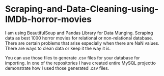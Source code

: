 # Scraping-and-Data-Cleaning-using-IMDb-horror-movies
I am using BeautifulSoup and Pandas Library for Data Munging. Scraping data as best 1000 horror movies for relational or non-relational database. There are certain problems that arise especially when there are NaN values. There are ways to clean data or keep it the way it is.


You can use those files to generate .csv files for your database for importing. In one of the repositories I have created entire MySQL projectto demonstrate how I used those generated .csv files. 
